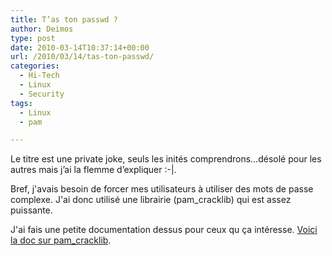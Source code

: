 ```yaml
---
title: T’as ton passwd ?
author: Deimos
type: post
date: 2010-03-14T10:37:14+00:00
url: /2010/03/14/tas-ton-passwd/
categories:
  - Hi-Tech
  - Linux
  - Security
tags:
  - Linux
  - pam

---
```


Le titre est une private joke, seuls les inités comprendrons…désolé pour les autres mais j’ai la flemme d’expliquer :-|.

Bref, j'avais besoin de forcer mes utilisateurs à utiliser des mots de passe complexe. J'ai donc utilisé une librairie (pam_cracklib) qui est assez puissante.

J'ai fais une petite documentation dessus pour ceux qu ça intéresse. [Voici la doc sur pam_cracklib](http://wiki.deimos.fr/Pam_cracklib_:_Choisir_la_complexit%C3%A9_des_mots_de_passe).
